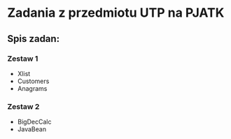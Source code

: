 # Zadania z przedmiotu UTP na PJATK

## Spis zadan:

### Zestaw 1
- Xlist 
- Customers
- Anagrams

### Zestaw 2
- BigDecCalc
- JavaBean